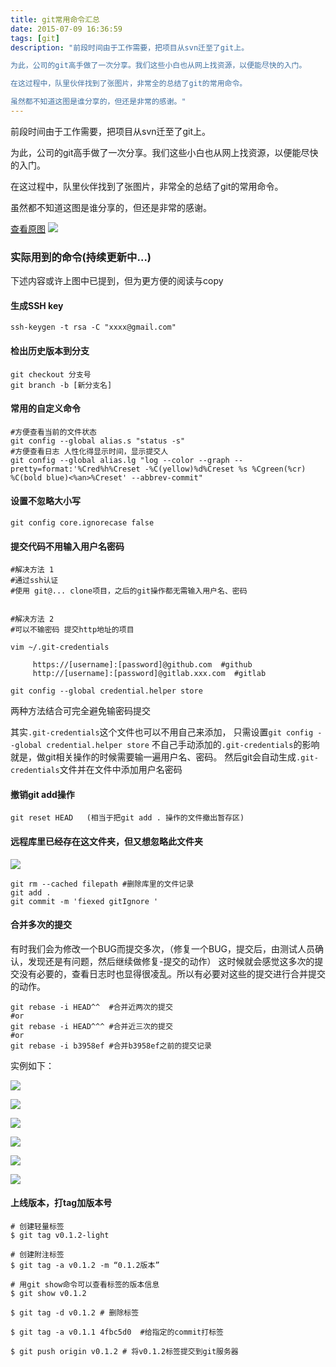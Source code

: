 ```yaml
---
title: git常用命令汇总
date: 2015-07-09 16:36:59
tags: [git]
description: "前段时间由于工作需要，把项目从svn迁至了git上。

为此，公司的git高手做了一次分享。我们这些小白也从网上找资源，以便能尽快的入门。

在这过程中，队里伙伴找到了张图片，非常全的总结了git的常用命令。

虽然都不知道这图是谁分享的，但还是非常的感谢。"
---
```


前段时间由于工作需要，把项目从svn迁至了git上。

为此，公司的git高手做了一次分享。我们这些小白也从网上找资源，以便能尽快的入门。

在这过程中，队里伙伴找到了张图片，非常全的总结了git的常用命令。

虽然都不知道这图是谁分享的，但还是非常的感谢。

<a href="/images/2015/08/2010072023345292.png" target="_blank">查看原图</a>
![](/images/2015/08/2010072023345292.png)

### 实际用到的命令(持续更新中...)

下述内容或许上图中已提到，但为更方便的阅读与copy

#### **生成SSH key**
```
ssh-keygen -t rsa -C "xxxx@gmail.com"
```


#### **检出历史版本到分支**
```
git checkout 分支号
git branch -b [新分支名]

```

#### **常用的自定义命令**
```
#方便查看当前的文件状态
git config --global alias.s "status -s" 
#方便查看日志 人性化得显示时间，显示提交人
git config --global alias.lg "log --color --graph --pretty=format:'%Cred%h%Creset -%C(yellow)%d%Creset %s %Cgreen(%cr) %C(bold blue)<%an>%Creset' --abbrev-commit"
```


#### **设置不忽略大小写**
  `git config core.ignorecase false`

#### **提交代码不用输入用户名密码**
```
#解决方法 1
#通过ssh认证
#使用 git@... clone项目，之后的git操作都无需输入用户名、密码


#解决方法 2
#可以不输密码 提交http地址的项目
 
vim ~/.git-credentials

     https://[username]:[password]@github.com  #github
     http://[username]:[password]@gitlab.xxx.com  #gitlab

git config --global credential.helper store
```

两种方法结合可完全避免输密码提交

其实`.git-credentials`这个文件也可以不用自己来添加，
只需设置`git config --global credential.helper store`
不自己手动添加的`.git-credentials`的影响就是，做git相关操作的时候需要输一遍用户名、密码。
然后git会自动生成`.git-credentials`文件并在文件中添加用户名密码


#### **撤销git add操作**

```
git reset HEAD   (相当于把git add . 操作的文件撤出暂存区)
```

#### **远程库里已经存在这文件夹，但又想忽略此文件夹**

![](/images/gitignore.png)

```
git rm --cached filepath #删除库里的文件记录
git add .
git commit -m 'fiexed gitIgnore '
```

#### **合并多次的提交**
有时我们会为修改一个BUG而提交多次，（修复一个BUG，提交后，由测试人员确认，发现还是有问题，然后继续做修复-提交的动作）
这时候就会感觉这多次的提交没有必要的，查看日志时也显得很凌乱。所以有必要对这些的提交进行合并提交的动作。

```
git rebase -i HEAD^^  #合并近两次的提交
#or
git rebase -i HEAD^^^ #合并近三次的提交
#or
git rebase -i b3958ef #合并b3958ef之前的提交记录
```
实例如下：

![](/images/git-rebase-1.png)

![](/images/git-rebase-2.png)

![](/images/git-rebase-3.png)

![](/images/git-rebase-4.png)

![](/images/git-rebase-5.png)

![](/images/git-rebase-6.png)




#### 上线版本，打tag加版本号

```
# 创建轻量标签
$ git tag v0.1.2-light

# 创建附注标签
$ git tag -a v0.1.2 -m “0.1.2版本”

# 用git show命令可以查看标签的版本信息
$ git show v0.1.2

$ git tag -d v0.1.2 # 删除标签

$ git tag -a v0.1.1 4fbc5d0  #给指定的commit打标签 

$ git push origin v0.1.2 # 将v0.1.2标签提交到git服务器
```

